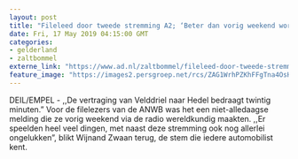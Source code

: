 ```yaml
---
layout: post
title: "Fileleed door tweede stremming A2; ‘Beter dan vorig weekend wordt het niet’"
date: Fri, 17 May 2019 04:15:00 GMT
categories: 
- gelderland 
- zaltbommel 
externe_link: "https://www.ad.nl/zaltbommel/fileleed-door-tweede-stremming-a2-beter-dan-vorig-weekend-wordt-het-niet~a3a2b0bb/"
feature_image: "https://images2.persgroep.net/rcs/ZAG1WrhPZKhFFgTna4OsHJ70Q7g/diocontent/148528291/_fitwidth/400/?appId=21791a8992982cd8da851550a453bd7f&quality=0.7"
---
```


DEIL/EMPEL - ,,De vertraging van Velddriel naar Hedel bedraagt twintig minuten.” Voor de filelezers van de ANWB was het een niet-alledaagse melding die ze vorig weekend via de radio wereldkundig maakten. ,,Er speelden heel veel dingen, met naast deze stremming ook nog allerlei ongelukken”, blikt Wijnand Zwaan terug,  de stem die iedere automobilist kent.
